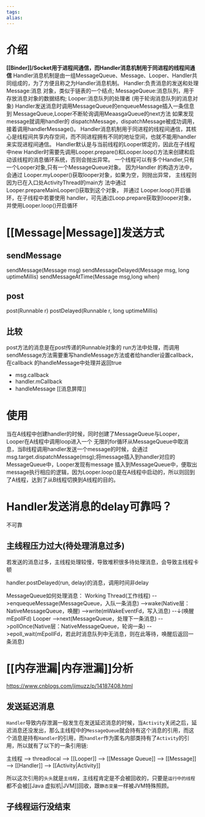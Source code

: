```yaml
---
tags: 
alias:
---
```

# 介绍

**[[Binder]]/Socket用于进程间通信，而Handler消息机制用于同进程的线程间通信**
Handler消息机制是由一组MessageQueue、Message、Looper、Handler共同组成的，为了方便且称之为Handler消息机制。
Handler:负责消息的发送和处理 
Message:消息 对象，类似于链表的一个结点; 
MessageQueue:消息队列，用于存放消息对象的数据结构; Looper:消息队列的处理者 (用于轮询消息队列的消息对象)
Handler发送消息时调用MessageQueue的enqueueMessage插入一条信息到 MessageQueue,Looper不断轮询调用MeaasgaQueue的next方法 如果发现message就调用handler的 dispatchMessage，dispatchMessage被成功调用，接着调用handlerMessage()。
Handler消息机制用于同进程的线程间通信，其核心是线程间共享内存空间，而不同进程拥有不同的地址空间，也就不能用handler来实现进程间通信。
Handler默认是与当前线程的Looper绑定的，因此在子线程中new Handler时需要先调用Looper.prepare()和Looper.loop()方法来创建和启动该线程的消息循环系统，否则会抛出异常。
一个线程可以有多个Handler,只有一个Looper对象,只有一个MessageQueue对象。
因为Handler 的构造方法中，会通过 Looper.myLooper()获取looper对象，如果为空，则抛出异常， 主线程则因为已在入口处ActivityThread的main方 法中通过 Looper.prepareMainLooper()获取到这个对象， 并通过 Looper.loop()开启循环，在子线程中若要使用 handler，可先通过Loop.prepare获取到looper对象，并使用Looper.loop()开启循环
# [[Message|Message]]发送方式
## sendMessage
sendMessage(Message msg) 
sendMessageDelayed(Message msg, long uptimeMillis)
sendMessageAtTime(Message msg,long when)
## post
post(Runnable r)
postDelayed(Runnable r, long uptimeMillis)
## 比较
post方法的消息是在post传递的Runnable对象的 run方法中处理，而调用sendMessage方法需要重写handleMessage方法或者给handler设置callback，在callback 的handleMessage中处理并返回true
- msg.callback
- handler.mCallback
- handleMessage
[[消息屏障]]
# 使用
当在A线程中创建handler的时候，同时创建了MessageQueue与Looper，Looper在A线程中调用loop进入一个 无限的for循环从MessageQueue中取消息，当B线程调用handler发送一个message的时候，会通过 msg.target.dispatchMessage(msg);将message插入到handler对应的MessageQueue中，Looper发现有message 插入到MessageQueue中，便取出message执行相应的逻辑，因为Looper.loop()是在A线程中启动的，所以则回到 了A线程，达到了从B线程切换到A线程的目的。

# Handler发送消息的delay可靠吗？
不可靠
## 主线程压力过大(待处理消息过多) 
若发送的消息过多，主线程处理较慢，导致堆积很多待处理消息，会导致主线程卡顿

handler.postDelayed(run, delay)的消息，调用时间非delay 

MessageQueue如何处理消息： 
Working Thread(工作线程)
-->enquequeMessage(MessageQueue，入队一条消息)
-->wake(Native层：NativeMessageQueue，唤醒)
-->write(mWakeEventFd，写入消息)
--↓(唤醒mEpollFd) Looper
-->next(MessageQueue，处理下一条消息)
-->pollOnce(Native层：NativeMessageQueue，轮询一条)
-->epoll_wait(mEpollFd，若此时消息队列中无消息，则在此等待，唤醒后返回一条消息)

# [[内存泄漏|内存泄漏]]分析
https://www.cnblogs.com/jimuzz/p/14187408.html

## 发送延迟消息
`Handler`导致内存泄漏一般发生在发送延迟消息的时候，当`Activity`关闭之后，延迟消息还没发出，那么主线程中的`MessageQueue`就会持有这个消息的引用，而这个消息是持有`Handler`的引用，而`handler`作为匿名内部类持有了`Activity`的引用，所以就有了以下的一条引用链:

主线程 
—> threadlocal 
—> [[Looper]] 
—> [[Message Queue]] 
—> [[Message]] 
—> [[Handler]] 
—> [[Activity|Activity]] 

  所以这次引用的`头头`就是`主线程`，主线程肯定是不会被回收的，只要是`运行中的线程`都不会被[[Java 虚拟机|JVM]]回收，跟`静态变量`一样被JVM特殊照顾。
## 子线程运行没结束


